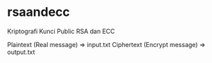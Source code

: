 # rsaandecc
Kriptografi Kunci Public RSA dan ECC

Plaintext (Real message) => input.txt
Ciphertext (Encrypt message) => output.txt
